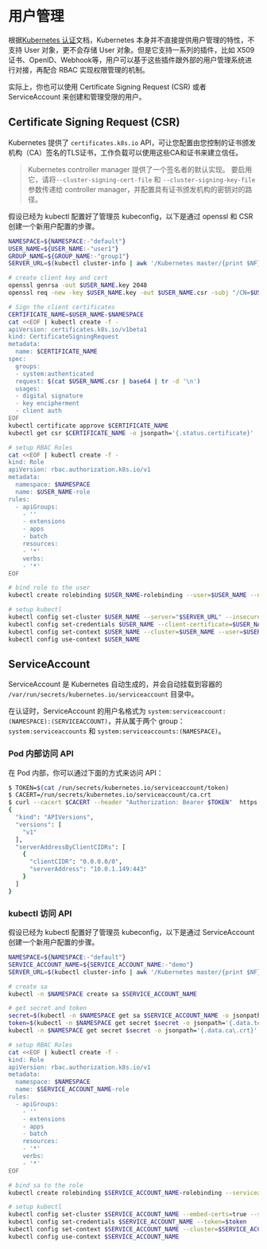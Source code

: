 # 用户管理

根据[Kubernetes 认证](../extension/auth/authentication.md)文档，Kubernetes 本身并不直接提供用户管理的特性，不支持 User 对象，更不会存储 User 对象。但是它支持一系列的插件，比如 X509 证书、OpenID、Webhook等，用户可以基于这些插件跟外部的用户管理系统进行对接，再配合 RBAC 实现权限管理的机制。

实际上，你也可以使用 Certificate Signing Request \(CSR\) 或者 ServiceAccount 来创建和管理受限的用户。

## Certificate Signing Request \(CSR\)

Kubernetes 提供了 `certificates.k8s.io` API，可让您配置由您控制的证书颁发机构（CA）签名的TLS证书，工作负载可以使用这些CA和证书来建立信任。

> Kubernetes controller manager 提供了一个签名者的默认实现。 要启用它，请将`--cluster-signing-cert-file` 和 `--cluster-signing-key-file` 参数传递给 controller manager，并配置具有证书颁发机构的密钥对的路径。

假设已经为 kubectl 配置好了管理员 kubeconfig，以下是通过 openssl 和 CSR 创建一个新用户配置的步骤。

```bash
NAMESPACE=${NAMESPACE:-"default"}
USER_NAME=${USER_NAME:-"user1"}
GROUP_NAME=${GROUP_NAME:-"group1"}
SERVER_URL=$(kubectl cluster-info | awk '/Kubernetes master/{print $NF}' | sed $'s,\x1b\\[[0-9;]*[a-zA-Z],,g')

# create client key and cert 
openssl genrsa -out $USER_NAME.key 2048
openssl req -new -key $USER_NAME.key -out $USER_NAME.csr -subj "/CN=$USER_NAME/O=$GROUP_NAME"

# Sign the client certificates
CERTIFICATE_NAME=$USER_NAME-$NAMESPACE
cat <<EOF | kubectl create -f -
apiVersion: certificates.k8s.io/v1beta1
kind: CertificateSigningRequest
metadata:
  name: $CERTIFICATE_NAME
spec:
  groups:
  - system:authenticated
  request: $(cat $USER_NAME.csr | base64 | tr -d '\n')
  usages:
  - digital signature
  - key encipherment
  - client auth
EOF
kubectl certificate approve $CERTIFICATE_NAME
kubectl get csr $CERTIFICATE_NAME -o jsonpath='{.status.certificate}'  | base64 --decode > $USER_NAME.crt

# setup RBAC Roles
cat <<EOF | kubectl create -f -
kind: Role
apiVersion: rbac.authorization.k8s.io/v1
metadata:
  namespace: $NAMESPACE
  name: $USER_NAME-role
rules:
  - apiGroups:
    - ''
    - extensions
    - apps
    - batch
    resources:
    - '*'
    verbs:
    - '*'
EOF

# bind role to the user
kubectl create rolebinding $USER_NAME-rolebinding --user=$USER_NAME --namespace=$NAMESPACE --role=$USER_NAME-role

# setup kubectl
kubectl config set-cluster $USER_NAME --server="$SERVER_URL" --insecure-skip-tls-verify
kubectl config set-credentials $USER_NAME --client-certificate=$USER_NAME.crt --client-key=$USER_NAME.key
kubectl config set-context $USER_NAME --cluster=$USER_NAME --user=$USER_NAME --namespace=$NAMESPACE
kubectl config use-context $USER_NAME
```

## ServiceAccount

ServiceAccount 是 Kubernetes 自动生成的，并会自动挂载到容器的 `/var/run/secrets/kubernetes.io/serviceaccount` 目录中。

在认证时，ServiceAccount 的用户名格式为 `system:serviceaccount:(NAMESPACE):(SERVICEACCOUNT)`，并从属于两个 group：`system:serviceaccounts` 和 `system:serviceaccounts:(NAMESPACE)`。

### Pod 内部访问 API

在 Pod 内部，你可以通过下面的方式来访问 API：

```bash
$ TOKEN=$(cat /run/secrets/kubernetes.io/serviceaccount/token)
$ CACERT=/run/secrets/kubernetes.io/serviceaccount/ca.crt
$ curl --cacert $CACERT --header "Authorization: Bearer $TOKEN"  https://$KUBERNETES_SERVICE_HOST:$KUBERNETES_SERVICE_PORT/api
{
  "kind": "APIVersions",
  "versions": [
    "v1"
  ],
  "serverAddressByClientCIDRs": [
    {
      "clientCIDR": "0.0.0.0/0",
      "serverAddress": "10.0.1.149:443"
    }
  ]
}
```

### kubectl 访问 API

假设已经为 kubectl 配置好了管理员 kubeconfig，以下是通过 ServiceAccount 创建一个新用户配置的步骤。

```bash
NAMESPACE=${NAMESPACE:-"default"}
SERVICE_ACCOUNT_NAME=${SERVICE_ACCOUNT_NAME:-"demo"}
SERVER_URL=$(kubectl cluster-info | awk '/Kubernetes master/{print $NF}' | sed $'s,\x1b\\[[0-9;]*[a-zA-Z],,g')

# create sa
kubectl -n $NAMESPACE create sa $SERVICE_ACCOUNT_NAME

# get secret and token
secret=$(kubectl -n $NAMESPACE get sa $SERVICE_ACCOUNT_NAME -o jsonpath='{.secrets[0].name}')
token=$(kubectl -n $NAMESPACE get secret $secret -o jsonpath='{.data.token}' | base64 -d)
kubectl -n $NAMESPACE get secret $secret -o jsonpath='{.data.ca\.crt}' | base64 --decode > ca.crt

# setup RBAC Roles
cat <<EOF | kubectl create -f -
kind: Role
apiVersion: rbac.authorization.k8s.io/v1
metadata:
  namespace: $NAMESPACE
  name: $SERVICE_ACCOUNT_NAME-role
rules:
  - apiGroups:
    - ''
    - extensions
    - apps
    - batch
    resources:
    - '*'
    verbs:
    - '*'
EOF

# bind sa to the role
kubectl create rolebinding $SERVICE_ACCOUNT_NAME-rolebinding --serviceaccount=$NAMESPACE:$SERVICE_ACCOUNT_NAME --namespace=$NAMESPACE --role=$SERVICE_ACCOUNT_NAME-role

# setup kubectl
kubectl config set-cluster $SERVICE_ACCOUNT_NAME --embed-certs=true --server=${SERVER_URL} --certificate-authority=./ca.crt
kubectl config set-credentials $SERVICE_ACCOUNT_NAME --token=$token
kubectl config set-context $SERVICE_ACCOUNT_NAME --cluster=$SERVICE_ACCOUNT_NAME --user=$SERVICE_ACCOUNT_NAME --namespace=$NAMESPACE
kubectl config use-context $SERVICE_ACCOUNT_NAME
```

